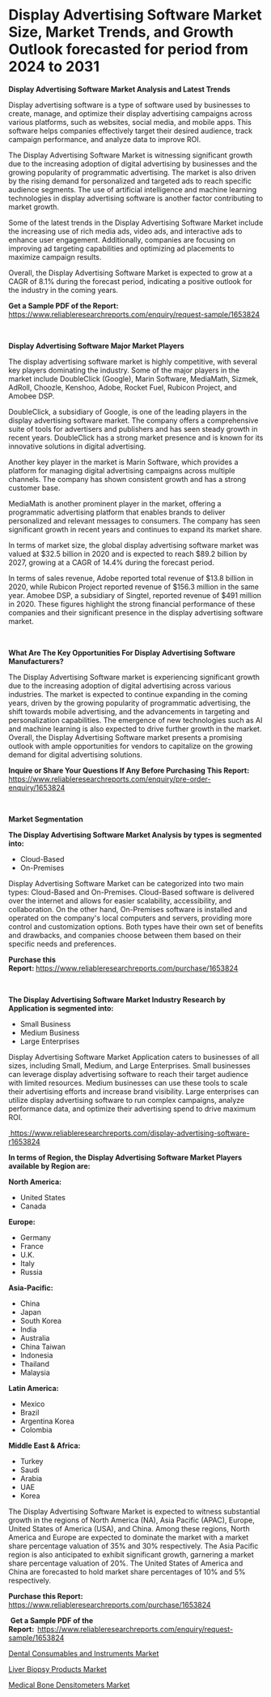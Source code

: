 <p><h1>Display Advertising Software Market Size, Market Trends, and Growth Outlook forecasted for period from 2024 to 2031</h1></p><p><strong>Display Advertising Software Market Analysis and Latest Trends</strong></p>
<p><p>Display advertising software is a type of software used by businesses to create, manage, and optimize their display advertising campaigns across various platforms, such as websites, social media, and mobile apps. This software helps companies effectively target their desired audience, track campaign performance, and analyze data to improve ROI.</p><p>The Display Advertising Software Market is witnessing significant growth due to the increasing adoption of digital advertising by businesses and the growing popularity of programmatic advertising. The market is also driven by the rising demand for personalized and targeted ads to reach specific audience segments. The use of artificial intelligence and machine learning technologies in display advertising software is another factor contributing to market growth.</p><p>Some of the latest trends in the Display Advertising Software Market include the increasing use of rich media ads, video ads, and interactive ads to enhance user engagement. Additionally, companies are focusing on improving ad targeting capabilities and optimizing ad placements to maximize campaign results.</p><p>Overall, the Display Advertising Software Market is expected to grow at a CAGR of 8.1% during the forecast period, indicating a positive outlook for the industry in the coming years.</p></p>
<p><strong>Get a Sample PDF of the Report:&nbsp;</strong> <a href="https://www.reliableresearchreports.com/enquiry/request-sample/1653824">https://www.reliableresearchreports.com/enquiry/request-sample/1653824</a></p>
<p>&nbsp;</p>
<p><strong>Display Advertising Software Major Market Players</strong></p>
<p><p>The display advertising software market is highly competitive, with several key players dominating the industry. Some of the major players in the market include DoubleClick (Google), Marin Software, MediaMath, Sizmek, AdRoll, Choozle, Kenshoo, Adobe, Rocket Fuel, Rubicon Project, and Amobee DSP.</p><p>DoubleClick, a subsidiary of Google, is one of the leading players in the display advertising software market. The company offers a comprehensive suite of tools for advertisers and publishers and has seen steady growth in recent years. DoubleClick has a strong market presence and is known for its innovative solutions in digital advertising.</p><p>Another key player in the market is Marin Software, which provides a platform for managing digital advertising campaigns across multiple channels. The company has shown consistent growth and has a strong customer base.</p><p>MediaMath is another prominent player in the market, offering a programmatic advertising platform that enables brands to deliver personalized and relevant messages to consumers. The company has seen significant growth in recent years and continues to expand its market share.</p><p>In terms of market size, the global display advertising software market was valued at $32.5 billion in 2020 and is expected to reach $89.2 billion by 2027, growing at a CAGR of 14.4% during the forecast period.</p><p>In terms of sales revenue, Adobe reported total revenue of $13.8 billion in 2020, while Rubicon Project reported revenue of $156.3 million in the same year. Amobee DSP, a subsidiary of Singtel, reported revenue of $491 million in 2020. These figures highlight the strong financial performance of these companies and their significant presence in the display advertising software market.</p></p>
<p>&nbsp;</p>
<p><strong>What Are The Key Opportunities For Display Advertising Software Manufacturers?</strong></p>
<p><p>The Display Advertising Software market is experiencing significant growth due to the increasing adoption of digital advertising across various industries. The market is expected to continue expanding in the coming years, driven by the growing popularity of programmatic advertising, the shift towards mobile advertising, and the advancements in targeting and personalization capabilities. The emergence of new technologies such as AI and machine learning is also expected to drive further growth in the market. Overall, the Display Advertising Software market presents a promising outlook with ample opportunities for vendors to capitalize on the growing demand for digital advertising solutions.</p></p>
<p><strong>Inquire or Share Your Questions If Any Before Purchasing This Report:</strong> <a href="https://www.reliableresearchreports.com/enquiry/pre-order-enquiry/1653824">https://www.reliableresearchreports.com/enquiry/pre-order-enquiry/1653824</a></p>
<p>&nbsp;</p>
<p><strong>Market Segmentation</strong></p>
<p><strong>The Display Advertising Software Market Analysis by types is segmented into:</strong></p>
<p><ul><li>Cloud-Based</li><li>On-Premises</li></ul></p>
<p><p>Display Advertising Software Market can be categorized into two main types: Cloud-Based and On-Premises. Cloud-Based software is delivered over the internet and allows for easier scalability, accessibility, and collaboration. On the other hand, On-Premises software is installed and operated on the company's local computers and servers, providing more control and customization options. Both types have their own set of benefits and drawbacks, and companies choose between them based on their specific needs and preferences.</p></p>
<p><strong>Purchase this Report:&nbsp;</strong><a href="https://www.reliableresearchreports.com/purchase/1653824">https://www.reliableresearchreports.com/purchase/1653824</a></p>
<p>&nbsp;</p>
<p><strong>The Display Advertising Software Market Industry Research by Application is segmented into:</strong></p>
<p><ul><li>Small Business</li><li>Medium Business</li><li>Large Enterprises</li></ul></p>
<p><p>Display Advertising Software Market Application caters to businesses of all sizes, including Small, Medium, and Large Enterprises. Small businesses can leverage display advertising software to reach their target audience with limited resources. Medium businesses can use these tools to scale their advertising efforts and increase brand visibility. Large enterprises can utilize display advertising software to run complex campaigns, analyze performance data, and optimize their advertising spend to drive maximum ROI.</p></p>
<p><a href="https://www.reliableresearchreports.com/display-advertising-software-r1653824">&nbsp;https://www.reliableresearchreports.com/display-advertising-software-r1653824</a></p>
<p><strong>In terms of Region, the Display Advertising Software Market Players available by Region are:</strong></p>
<p>
    <p> <strong> North America: </strong>
        <ul>
            <li>United States</li>
            <li>Canada</li>
        </ul>
        </p> 
    <p> <strong> Europe: </strong>
        <ul>
            <li>Germany</li>
            <li>France</li>
            <li>U.K.</li>
            <li>Italy</li>
            <li>Russia</li>
        </ul>
        </p> 
    <p> <strong> Asia-Pacific: </strong>
        <ul>
            <li>China</li>
            <li>Japan</li>
            <li>South Korea</li>
            <li>India</li>
            <li>Australia</li>
            <li>China Taiwan</li>
            <li>Indonesia</li>
            <li>Thailand</li>
            <li>Malaysia</li>
        </ul>
        </p> 
    <p> <strong> Latin America: </strong>
        <ul>
            <li>Mexico</li>
            <li>Brazil</li>
            <li>Argentina Korea</li>
            <li>Colombia</li>
        </ul>
        </p> 
    <p> <strong> Middle East & Africa: </strong>
        <ul>
            <li>Turkey</li>
            <li>Saudi</li>
            <li>Arabia</li>
            <li>UAE</li>
            <li>Korea</li>
        </ul>
    </p>
    </p>
<p><p>The Display Advertising Software Market is expected to witness substantial growth in the regions of North America (NA), Asia Pacific (APAC), Europe, United States of America (USA), and China. Among these regions, North America and Europe are expected to dominate the market with a market share percentage valuation of 35% and 30% respectively. The Asia Pacific region is also anticipated to exhibit significant growth, garnering a market share percentage valuation of 20%. The United States of America and China are forecasted to hold market share percentages of 10% and 5% respectively.</p></p>
<p><strong>Purchase this Report: </strong><a href="https://www.reliableresearchreports.com/purchase/1653824">https://www.reliableresearchreports.com/purchase/1653824</a></p>
<p>&nbsp;<strong>Get a Sample PDF of the Report:&nbsp;&nbsp;</strong><a href="https://www.reliableresearchreports.com/enquiry/request-sample/1653824">https://www.reliableresearchreports.com/enquiry/request-sample/1653824</a></p>
<p><strong></strong></p>
<p><p><a href="https://github.com/Sinjinluong3e0awx2m195k76/Market-Research-Report-List-3/blob/main/dental-consumables-and-instruments-market.md">Dental Consumables and Instruments Market</a></p><p><a href="https://github.com/shotows/Market-Research-Report-List-3/blob/main/liver-biopsy-products-market.md">Liver Biopsy Products Market</a></p><p><a href="https://view.publitas.com/reportprime-1/exploring-medical-bone-densitometers-market-dynamics-global-trends-and-future-growth-prospects-2024-2031-covered-in-163-pages/">Medical Bone Densitometers Market</a></p></p>